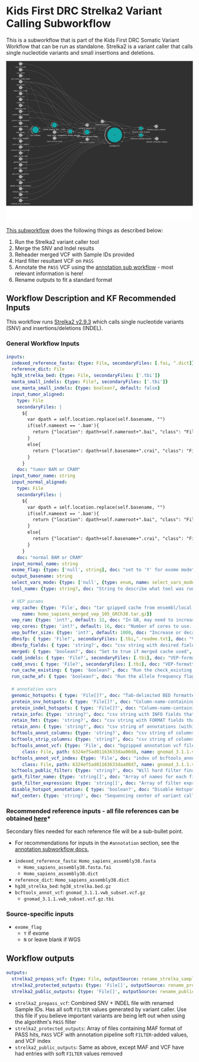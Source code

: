 # Kids First DRC Strelka2 Variant Calling Subworkflow
This is a subworkflow that is part of the Kids First DRC Somatic Variant Workflow that can be run as standalone.
Strelka2 is a variant caller that calls single nucleotide variants and small insertions and deletions.

![strelka2 wf diagram](../docs/kfdrc_strelka2_sub_wf.cwl.png)

[This subworkflow](../sub_workflows/kfdrc_strelka2_sub_wf.cwl) does the following things as described below:

1. Run the Strelka2 variant caller tool
1. Merge the SNV and Indel results
1. Reheader merged VCF with Sample IDs provided
1. Hard filter resultant VCF on `PASS`
1. Annotate the `PASS` VCF using the [annotation sub workflow](kfdrc_annotation_subworkflow.md) - most relevant information is here!
1. Rename outputs to fit a standard format

## Workflow Description and KF Recommended Inputs
This workflow runs [Strelka2 v2.9.3](https://github.com/Illumina/strelka) which calls single nucleotide variants (SNV) and insertions/deletions (INDEL).

### General Workflow Inputs
```yaml
inputs:
  indexed_reference_fasta: {type: File, secondaryFiles: [.fai, ^.dict]}
  reference_dict: File
  hg38_strelka_bed: {type: File, secondaryFiles: ['.tbi']}
  manta_small_indels: {type: File?, secondaryFiles: ['.tbi']}
  use_manta_small_indels: {type: boolean?, default: false}
  input_tumor_aligned:
    type: File
    secondaryFiles: |
      ${
        var dpath = self.location.replace(self.basename, "")
        if(self.nameext == '.bam'){
          return {"location": dpath+self.nameroot+".bai", "class": "File"}
        }
        else{
          return {"location": dpath+self.basename+".crai", "class": "File"}
        }
      }
    doc: "tumor BAM or CRAM"
  input_tumor_name: string
  input_normal_aligned:
    type: File
    secondaryFiles: |
      ${
        var dpath = self.location.replace(self.basename, "")
        if(self.nameext == '.bam'){
          return {"location": dpath+self.nameroot+".bai", "class": "File"}
        }
        else{
          return {"location": dpath+self.basename+".crai", "class": "File"}
        }
      }
    doc: "normal BAM or CRAM"
  input_normal_name: string
  exome_flag: {type: ['null', string], doc: "set to 'Y' for exome mode"}
  output_basename: string
  select_vars_mode: {type: ['null', {type: enum, name: select_vars_mode, symbols: ["gatk", "grep"]}], doc: "Choose 'gatk' for SelectVariants tool, or 'grep' for grep expression", default: "gatk"}
  tool_name: {type: string?, doc: "String to describe what tool was run as part of file name", default: "strelka2_somatic"}

  # VEP params
  vep_cache: {type: 'File', doc: "tar gzipped cache from ensembl/local converted cache",  "sbg:suggestedValue": {class: File, path: 63248585dd7df46f4f14ef7c,
      name: homo_sapiens_merged_vep_105_GRCh38.tar.gz}}
  vep_ram: {type: 'int?', default: 32, doc: "In GB, may need to increase this value depending on the size/complexity of input"}
  vep_cores: {type: 'int?', default: 16, doc: "Number of cores to use. May need to increase for really large inputs"}
  vep_buffer_size: {type: 'int?', default: 1000, doc: "Increase or decrease to balance speed and memory usage"}
  dbnsfp: { type: 'File?', secondaryFiles: [.tbi,^.readme.txt], doc: "VEP-formatted plugin file, index, and readme file containing dbNSFP annotations" }
  dbnsfp_fields: { type: 'string?', doc: "csv string with desired fields to annotate. Use ALL to grab all"}
  merged: { type: 'boolean?', doc: "Set to true if merged cache used", default: true }
  cadd_indels: { type: 'File?', secondaryFiles: [.tbi], doc: "VEP-formatted plugin file and index containing CADD indel annotations" }
  cadd_snvs: { type: 'File?', secondaryFiles: [.tbi], doc: "VEP-formatted plugin file and index containing CADD SNV annotations" }
  run_cache_existing: { type: 'boolean?', doc: "Run the check_existing flag for cache" }
  run_cache_af: { type: 'boolean?', doc: "Run the allele frequency flags for cache" }

  # annotation vars
  genomic_hotspots: { type: 'File[]?', doc: "Tab-delimited BED formatted file(s) containing hg38 genomic positions corresponding to hotspots", "sbg:suggestedValue": [{class: File, path: 607713829360f10e3982a423, name: tert.bed}] }
  protein_snv_hotspots: { type: 'File[]?', doc: "Column-name-containing, tab-delimited file(s) containing protein names and amino acid positions corresponding to hotspots", "sbg:suggestedValue": [{class: File, path: 607713829360f10e3982a426, name: protein_snv_cancer_hotspots_v2.tsv}] }
  protein_indel_hotspots: { type: 'File[]?', doc: "Column-name-containing, tab-delimited file(s) containing protein names and amino acid position ranges corresponding to hotspots", "sbg:suggestedValue": [{class: File, path: 607713829360f10e3982a424, name: protein_indel_cancer_hotspots_v2.tsv}] }
  retain_info: {type: 'string?', doc: "csv string with INFO fields that you want to keep", default: "gnomad_3_1_1_AC,gnomad_3_1_1_AN,gnomad_3_1_1_AF,gnomad_3_1_1_nhomalt,gnomad_3_1_1_AC_popmax,gnomad_3_1_1_AN_popmax,gnomad_3_1_1_AF_popmax,gnomad_3_1_1_nhomalt_popmax,gnomad_3_1_1_AC_controls_and_biobanks,gnomad_3_1_1_AN_controls_and_biobanks,gnomad_3_1_1_AF_controls_and_biobanks,gnomad_3_1_1_AF_non_cancer,gnomad_3_1_1_primate_ai_score,gnomad_3_1_1_splice_ai_consequence,MBQ,TLOD,HotSpotAllele"}
  retain_fmt: {type: 'string?', doc: "csv string with FORMAT fields that you want to keep"}
  retain_ann: { type: 'string?', doc: "csv string of annotations (within the VEP CSQ/ANN) to retain as extra columns in MAF", default: "HGVSg" }
  bcftools_annot_columns: {type: 'string?', doc: "csv string of columns from annotation to port into the input vcf, i.e INFO/AF", default: "INFO/gnomad_3_1_1_AC:=INFO/AC,INFO/gnomad_3_1_1_AN:=INFO/AN,INFO/gnomad_3_1_1_AF:=INFO/AF,INFO/gnomad_3_1_1_nhomalt:=INFO/nhomalt,INFO/gnomad_3_1_1_AC_popmax:=INFO/AC_popmax,INFO/gnomad_3_1_1_AN_popmax:=INFO/AN_popmax,INFO/gnomad_3_1_1_AF_popmax:=INFO/AF_popmax,INFO/gnomad_3_1_1_nhomalt_popmax:=INFO/nhomalt_popmax,INFO/gnomad_3_1_1_AC_controls_and_biobanks:=INFO/AC_controls_and_biobanks,INFO/gnomad_3_1_1_AN_controls_and_biobanks:=INFO/AN_controls_and_biobanks,INFO/gnomad_3_1_1_AF_controls_and_biobanks:=INFO/AF_controls_and_biobanks,INFO/gnomad_3_1_1_AF_non_cancer:=INFO/AF_non_cancer,INFO/gnomad_3_1_1_primate_ai_score:=INFO/primate_ai_score,INFO/gnomad_3_1_1_splice_ai_consequence:=INFO/splice_ai_consequence"}
  bcftools_strip_columns: {type: 'string?', doc: "csv string of columns to strip if needed to avoid conflict, i.e INFO/AF"}
  bcftools_annot_vcf: {type: 'File', doc: "bgzipped annotation vcf file", "sbg:suggestedValue": {
      class: File, path: 6324ef5ad01163633daa00d8, name: gnomad_3.1.1.vwb_subset.vcf.gz}}
  bcftools_annot_vcf_index: {type: 'File', doc: "index of bcftools_annot_vcf", "sbg:suggestedValue": {
      class: File, path: 6324ef5ad01163633daa00d7, name: gnomad_3.1.1.vwb_subset.vcf.gz.tbi}}
  bcftools_public_filter: {type: 'string?', doc: "Will hard filter final result to create a public version", default: FILTER="PASS"|INFO/HotSpotAllele=1}
  gatk_filter_name: {type: 'string[]', doc: "Array of names for each filter tag to add, recommend: [\"NORM_DP_LOW\", \"GNOMAD_AF_HIGH\"]"}
  gatk_filter_expression: {type: 'string[]', doc: "Array of filter expressions to establish criteria to tag variants with. See https://gatk.broadinstitute.org/hc/en-us/articles/360036730071-VariantFiltration, recommend: \"vc.getGenotype('\" + inputs.input_normal_name + \"').getDP() <= 7\"), \"gnomad_3_1_1_AF > 0.001\"]"}
  disable_hotspot_annotation: { type: 'boolean?', doc: "Disable Hotspot Annotation and skip this task.", default: false }
  maf_center: {type: 'string?', doc: "Sequencing center of variant called", default: "."}
```
### Recommended reference inputs - all file references can be obtained [here](https://cavatica.sbgenomics.com/u/kfdrc-harmonization/kf-references/)*
Secondary files needed for each reference file will be a sub-bullet point.
* For recommendations for inputs in the `#annotation` section, see the [annotation subworkflow docs.](../docs/kfdrc_annotation_subworkflow.md)
 - `indexed_reference_fasta`: `Homo_sapiens_assembly38.fasta`
   - `Homo_sapiens_assembly38.fasta.fai`
   - `Homo_sapiens_assembly38.dict`
 - `reference_dict`: `Homo_sapiens_assembly38.dict`
 - `hg38_strelka_bed`: `hg38_strelka.bed.gz`
 - `bcftools_annot_vcf`: `gnomad_3.1.1.vwb_subset.vcf.gz`
   - `gnomad_3.1.1.vwb_subset.vcf.gz.tbi`

### Source-specific inputs
 - `exome_flag`
   - `Y` if exome
   - `N` or leave blank if WGS

## Workflow outputs
```yaml
outputs:
  strelka2_prepass_vcf: {type: File, outputSource: rename_strelka_samples/reheadered_vcf}
  strelka2_protected_outputs: {type: 'File[]', outputSource: rename_protected/renamed_files}
  strelka2_public_outputs: {type: 'File[]', outputSource: rename_public/renamed_files}
```

 - `strelka2_prepass_vcf`: Combined SNV + INDEL file with renamed Sample IDs. Has all soft `FILTER` values generated by variant caller. Use this file if you believe important variants are being left out when using the algorithm's `PASS` filter
 - `strelka2_protected_outputs`: Array of files containing MAF format of PASS hits, `PASS` VCF with annotation pipeline soft `FILTER`-added values, and VCF index
 - `strelka2_public_outputs`: Same as above, except MAF and VCF have had entries with soft `FILTER` values removed
